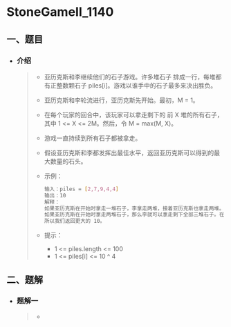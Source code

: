 # StoneGameII_1140

## 一、题目

- ### 介绍

  > - 亚历克斯和李继续他们的石子游戏。许多堆石子 排成一行，每堆都有正整数颗石子 piles[i]。游戏以谁手中的石子最多来决出胜负。
  >
  > - 亚历克斯和李轮流进行，亚历克斯先开始。最初，M = 1。
  >
  > - 在每个玩家的回合中，该玩家可以拿走剩下的 前 X 堆的所有石子，其中 1 <= X <= 2M。然后，令 M = max(M, X)。
  >
  > - 游戏一直持续到所有石子都被拿走。
  >
  > - 假设亚历克斯和李都发挥出最佳水平，返回亚历克斯可以得到的最大数量的石头。
  >
  > - 示例：
  >
  >   ```bash
  >   输入：piles = [2,7,9,4,4]
  >   输出：10
  >   解释：
  >   如果亚历克斯在开始时拿走一堆石子，李拿走两堆，接着亚历克斯也拿走两堆。在这种情况下，亚历克斯可以拿到 2 + 4 + 4 = 10 颗石子。 
  >   如果亚历克斯在开始时拿走两堆石子，那么李就可以拿走剩下全部三堆石子。在这种情况下，亚历克斯可以拿到 2 + 7 = 9 颗石子。
  >   所以我们返回更大的 10。
  >   ```
  >
  > - 提示：
  >
  >   - 1 <= piles.length <= 100
  >   - 1 <= piles[i] <= 10 ^ 4

## 二、题解

- ### 题解一

  > - 

